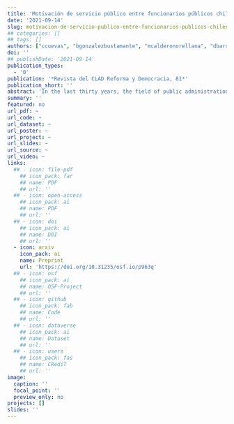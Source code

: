 ```yaml
---
title: 'Motivación de servicio público entre funcionarios públicos chilenos'
date: '2021-09-14'
slug: motivacion-de-servicio-publico-entre-funcionarios-publicos-chilenos
## categories: []
## tags: []
authors: ["ccuevas", "bgonzalezbustamante", "mcalderonorellana", "dbarria"]
doi: ''
## publishDate: '2021-09-14'
publication_types:
  - '0'
publication: '*Revista del CLAD Reforma y Democracia, 81*'
publication_short: ''
abstract: 'In the last thirty years, the field of public administration in Latin America has turned around how to introduce public sector reforms inspired by the New Public Management. In fact, most public administrations have focused almost exclusively on introducing such types of reforms, ignoring a number of alternative approaches which have emerged in the academic debate. One of those alternatives is the public service motivation approach, which analyzes how certain intrinsic factors, directly associated with the very notion of public service, motivate public employees´ behavior. This article aims to foster a Latin American debate on designing and implementing human resources policies based on public service motivation theory. Based on a survey with a non-probabilistic sample of 172 respondents, the article identifies a number of public service motivation factors among Chilean public employees. The findings show that attraction to public policies, commitment to the general interest, and compassion are factors as powerful as love to money. At the same time, the results show that self-sacrifice does not motivate Chilean public employees. Based on these findings, a discussion on how public service motivation can be a useful framework to redesign human resources policies is provided.'
summary: ''
featured: no
url_pdf: ~
url_code: ~
url_dataset: ~
url_poster: ~
url_project: ~
url_slides: ~
url_source: ~
url_video: ~
links:
  ## - icon: file-pdf
    ## icon_pack: far
    ## name: PDF
    ## url: ''
  ## - icon: open-access 
    ## icon_pack: ai
    ## name: PDF
    ## url: ''
  ## - icon: doi
    ## icon_pack: ai
    ## name: DOI
    ## url: ''
  - icon: arxiv
    icon_pack: ai
    name: Preprint
    url: 'https://doi.org/10.31235/osf.io/p963q'
  ## - icon: osf
    ## icon_pack: ai
    ## name: OSF-Project
    ## url: ''
  ## - icon: github
    ## icon_pack: fab
    ## name: Code
    ## url: ''
  ## - icon: dataverse
    ## icon_pack: ai
    ## name: Dataset
    ## url: ''
  ## - icon: users
    ## icon_pack: fas
    ## name: CRediT
    ## url: ''
image:
  caption: ''
  focal_point: ''
  preview_only: no
projects: []
slides: ''
---
```

